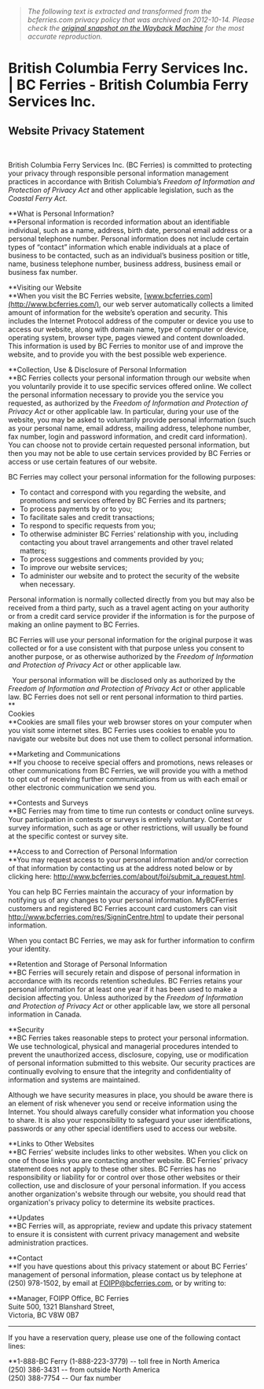 > *The following text is extracted and transformed from the bcferries.com privacy policy that was archived on 2012-10-14. Please check the [original snapshot on the Wayback Machine](https://web.archive.org/web/20121014064735id_/http%3A//www.bcferries.com/about/privacy_statement.html) for the most accurate reproduction.*

# British Columbia Ferry Services Inc. | BC Ferries - British Columbia Ferry Services Inc.

## Website Privacy Statement

 

British Columbia Ferry Services Inc. (BC Ferries) is committed to protecting your privacy through responsible personal information management practices in accordance with British Columbia’s _Freedom of Information and Protection of Privacy Act_ and other applicable legislation, such as the _Coastal Ferry Act_. 

**What is Personal Information?  
**Personal information is recorded information about an identifiable individual, such as a name, address, birth date, personal email address or a personal telephone number. Personal information does not include certain types of “contact” information which enable individuals at a place of business to be contacted, such as an individual’s business position or title, name, business telephone number, business address, business email or business fax number. 

**Visiting our Website  
**When you visit the BC Ferries website, [www.bcferries.com](http://www.bcferries.com/), our web server automatically collects a limited amount of information for the website’s operation and security. This includes the Internet Protocol address of the computer or device you use to access our website, along with domain name, type of computer or device, operating system, browser type, pages viewed and content downloaded. This information is used by BC Ferries to monitor use of and improve the website, and to provide you with the best possible web experience. 

**Collection, Use & Disclosure of Personal Information   
**BC Ferries collects your personal information through our website when you voluntarily provide it to use specific services offered online. We collect the personal information necessary to provide you the service you requested, as authorized by the _Freedom of Information and Protection of Privacy Act_ or other applicable law. In particular, during your use of the website, you may be asked to voluntarily provide personal information (such as your personal name, email address, mailing address, telephone number, fax number, login and password information, and credit card information). You can choose not to provide certain requested personal information, but then you may not be able to use certain services provided by BC Ferries or access or use certain features of our website. 

BC Ferries may collect your personal information for the following purposes:

  * To contact and correspond with you regarding the website, and promotions and services offered by BC Ferries and its partners; 
  * To process payments by or to you; 
  * To facilitate sales and credit transactions; 
  * To respond to specific requests from you; 
  * To otherwise administer BC Ferries' relationship with you, including contacting you about travel arrangements and other travel related matters; 
  * To process suggestions and comments provided by you; 
  * To improve our website services; 
  * To administer our website and to protect the security of the website when necessary. 



Personal information is normally collected directly from you but may also be received from a third party, such as a travel agent acting on your authority or from a credit card service provider if the information is for the purpose of making an online payment to BC Ferries. 

BC Ferries will use your personal information for the original purpose it was collected or for a use consistent with that purpose unless you consent to another purpose, or as otherwise authorized by the _Freedom of Information and Protection of Privacy Act_ or other applicable law.       

  Your personal information will be disclosed only as authorized by the _Freedom of Information and Protection of Privacy Act_ or other applicable law. BC Ferries does not sell or rent personal information to third parties.    
**  
Cookies  
**Cookies are small files your web browser stores on your computer when you visit some internet sites. BC Ferries uses cookies to enable you to navigate our website but does not use them to collect personal information. 

**Marketing and Communications  
**If you choose to receive special offers and promotions, news releases or other communications from BC Ferries, we will provide you with a method to opt out of receiving further communications from us with each email or other electronic communication we send you. 

**Contests and Surveys  
**BC Ferries may from time to time run contests or conduct online surveys. Your participation in contests or surveys is entirely voluntary. Contest or survey information, such as age or other restrictions, will usually be found at the specific contest or survey site. 

**Access to and Correction of Personal Information  
**You may request access to your personal information and/or correction of that information by contacting us at the address noted below or by clicking here: <http://www.bcferries.com/about/foi/submit_a_request.html>. 

You can help BC Ferries maintain the accuracy of your information by notifying us of any changes to your personal information. MyBCFerries customers and registered BC Ferries account card customers can visit <http://www.bcferries.com/res/SigninCentre.html> to update their personal information. 

When you contact BC Ferries, we may ask for further information to confirm your identity. 

**Retention and Storage of Personal Information  
**BC Ferries will securely retain and dispose of personal information in accordance with its records retention schedules. BC Ferries retains your personal information for at least one year if it has been used to make a decision affecting you. Unless authorized by the _Freedom of Information and Protection of Privacy Act_ or other applicable law, we store all personal information in Canada. 

**Security  
**BC Ferries takes reasonable steps to protect your personal information. We use technological, physical and managerial procedures intended to prevent the unauthorized access, disclosure, copying, use or modification of personal information submitted to this website. Our security practices are continually evolving to ensure that the integrity and confidentiality of information and systems are maintained. 

Although we have security measures in place, you should be aware there is an element of risk whenever you send or receive information using the Internet. You should always carefully consider what information you choose to share. It is also your responsibility to safeguard your user identifications, passwords or any other special identifiers used to access our website. 

**Links to Other Websites  
**BC Ferries’ website includes links to other websites. When you click on one of those links you are contacting another website. BC Ferries’ privacy statement does not apply to these other sites. BC Ferries has no responsibility or liability for or control over those other websites or their collection, use and disclosure of your personal information. If you access another organization's website through our website, you should read that organization's privacy policy to determine its website practices. 

**Updates  
**BC Ferries will, as appropriate, review and update this privacy statement to ensure it is consistent with current privacy management and website administration practices. 

**Contact  
**If you have questions about this privacy statement or about BC Ferries’ management of personal information, please contact us by telephone at (250) 978-1502, by email at [FOIPP@bcferries.com](mailto:FOIPP@bcferries.com), or by writing to: 

**Manager, FOIPP Office, BC Ferries  
Suite 500, 1321 Blanshard Street,   
Victoria, BC V8W 0B7 

________________________________________ 

If you have a reservation query, please use one of the following contact lines: 

**1-888-BC Ferry (1-888-223-3779) -- toll free in North America   
(250) 386-3431 -- from outside North America   
(250) 388-7754 -- Our fax number 

